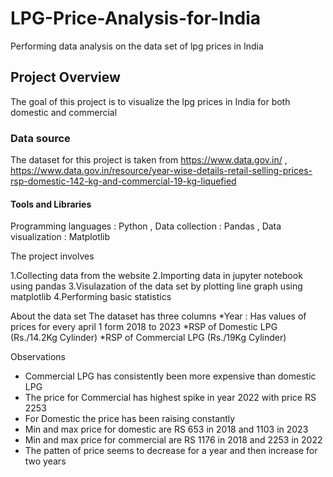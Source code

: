 # LPG-Price-Analysis-for-India
Performing data analysis on the data set of lpg prices in India
## Project Overview
The goal of this project is to visualize the lpg prices in India for both domestic and commercial
### Data source
The dataset for this project is taken from
https://www.data.gov.in/ , 
https://www.data.gov.in/resource/year-wise-details-retail-selling-prices-rsp-domestic-142-kg-and-commercial-19-kg-liquefied
#### Tools and Libraries
Programming languages : Python , 
Data collection : Pandas , 
Data visualization : Matplotlib

The project involves 

1.Collecting data from the website 
2.Importing data in jupyter notebook using pandas
3.Visulazation of the data set by plotting line graph using matplotlib
4.Performing basic statistics 

About the data set
The dataset has three columns
*Year : Has values of prices for every april 1 form 2018 to 2023
*RSP of Domestic LPG (Rs./14.2Kg Cylinder) 
*RSP of Commercial LPG (Rs./19Kg Cylinder)

Observations
* Commercial LPG has consistently been more expensive than domestic LPG
* The price for Commercial has highest spike in year 2022 with price RS 2253
* For Domestic the price has been raising constantly
* Min and max price for domestic are RS 653 in 2018 and 1103 in 2023
* Min and max price for commercial are RS 1176 in 2018 and 2253 in 2022
* The patten of price seems to decrease for a year and then increase for two years 
  
